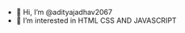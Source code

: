 - 👋 Hi, I’m @adityajadhav2067
- 👀 I’m interested in HTML CSS AND JAVASCRIPT 


<!---
adityajadhav2067/adityajadhav2067 is a ✨ special ✨ repository because its `README.md` (this file) appears on your GitHub profile.
You can click the Preview link to take a look at your changes.
--->
